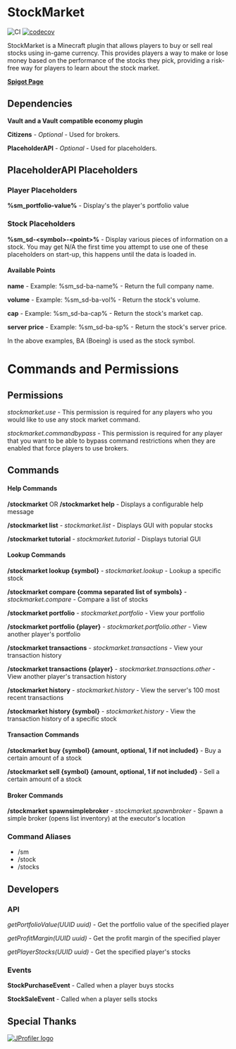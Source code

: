 # StockMarket

![CI](https://github.com/maldahleh/stock-market/workflows/CI/badge.svg)
[![codecov](https://codecov.io/gh/maldahleh/stock-market/branch/main/graph/badge.svg?token=uJi0uupg8u)](https://codecov.io/gh/maldahleh/stock-market)

StockMarket is a Minecraft plugin that allows players to buy or sell real stocks using in-game
currency. This provides players a way to make or lose money based on the performance of the stocks
they pick, providing a risk-free way for players to learn about the stock market.

[**Spigot Page**](https://www.spigotmc.org/resources/stockmarket-beta.67766/)

## Dependencies

**Vault and a Vault compatible economy plugin**

**Citizens** - _Optional_ - Used for brokers.

**PlaceholderAPI** - _Optional_ - Used for placeholders.

## PlaceholderAPI Placeholders

### Player Placeholders

**%sm_portfolio-value%** - Display's the player's portfolio value

### Stock Placeholders

**%sm_sd-\<symbol>-\<point>%** - Display various pieces of information on a stock. You may get N/A
the first time you attempt to use one of these placeholders on start-up, this happens until the data
is loaded in.

#### Available Points

**name** - Example: %sm_sd-ba-name% - Return the full company name.

**volume** - Example: %sm_sd-ba-vol% - Return the stock's volume.

**cap** - Example: %sm_sd-ba-cap% - Return the stock's market cap.

**server price** - Example: %sm_sd-ba-sp% - Return the stock's server price.

In the above examples, BA (Boeing) is used as the stock symbol.

# Commands and Permissions

## Permissions

_stockmarket.use_ - This permission is required for any players who you would like to use any stock
market command.

_stockmarket.commandbypass_ - This permission is required for any player that you want to be able to
bypass command restrictions when they are enabled that force players to use brokers.

## Commands

#### Help Commands

**/stockmarket** OR **/stockmarket help** - Displays a configurable help message

**/stockmarket list** - _stockmarket.list_ - Displays GUI with popular stocks

**/stockmarket tutorial** - _stockmarket.tutorial_ - Displays tutorial GUI

#### Lookup Commands

**/stockmarket lookup {symbol}** - _stockmarket.lookup_ - Lookup a specific stock

**/stockmarket compare {comma separated list of symbols}** - _stockmarket.compare_ - Compare a list
of stocks

**/stockmarket portfolio** - _stockmarket.portfolio_ - View your portfolio

**/stockmarket portfolio {player}** - _stockmarket.portfolio.other_ - View another player's
portfolio

**/stockmarket transactions** - _stockmarket.transactions_ - View your transaction history

**/stockmarket transactions {player}** - _stockmarket.transactions.other_ - View another player's
transaction history

**/stockmarket history** - _stockmarket.history_ - View the server's 100 most recent transactions

**/stockmarket history {symbol}** - _stockmarket.history_ - View the transaction history of a
specific stock

#### Transaction Commands

**/stockmarket buy {symbol} {amount, optional, 1 if not included}** - Buy a certain amount of a
stock

**/stockmarket sell {symbol} {amount, optional, 1 if not included}** - Sell a certain amount of a
stock

#### Broker Commands

**/stockmarket spawnsimplebroker** - _stockmarket.spawnbroker_ - Spawn a simple broker
(opens list inventory) at the executor's location

### Command Aliases

- /sm
- /stock
- /stocks

## Developers

### API

*getPortfolioValue(UUID uuid)* - Get the portfolio value of the specified player

*getProfitMargin(UUID uuid)* - Get the profit margin of the specified player

*getPlayerStocks(UUID uuid)* - Get the specified player's stocks

### Events

**StockPurchaseEvent** - Called when a player buys stocks

**StockSaleEvent** - Called when a player sells stocks

## Special Thanks

[<img src="https://www.ej-technologies.com/images/product_banners/jprofiler_large.png" alt="JProfiler logo">](https://www.ej-technologies.com/products/jprofiler/overview.html)